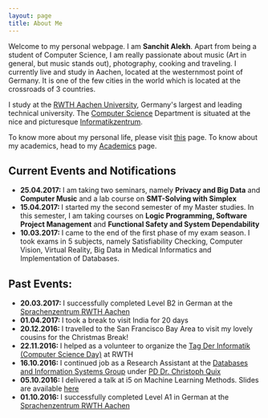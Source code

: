 ```yaml
---
layout: page
title: About Me
---
```

Welcome to my personal webpage. I am <strong>Sanchit Alekh</strong>. Apart from being a student of Computer Science, I am really passionate about music (Art in general, but music stands out), photography, cooking and traveling. I currently live and study in Aachen, located at the westernmost point of Germany. It is one of the few cities in the world which is located at the crossroads of 3 countries.

I study at the [RWTH Aachen University](http://www.rwth-aachen.de/cms/~a/root/?lidx=1), Germany's largest and leading technical university. The [Computer Science](http://www.informatik.rwth-aachen.de/) Department is situated at the nice and picturesque [Informatikzentrum](https://goo.gl/maps/H8KGQxtRfG52).

To know more about my personal life, please visit [this](http://salekh.github.io/personal_life/) page. To know about my academics, head to my [Academics]() page.


<div class="message">
  <h2>Current Events and Notifications</h2>
  <ul>
  <li><strong>25.04.2017: </strong> I am taking two seminars, namely <strong>Privacy and Big Data</strong> and <strong>Computer Music</strong> and a lab course on <strong>SMT-Solving with Simplex</strong></li>
  <li><strong>15.04.2017: </strong> I started my the second semester of my Master studies. In this semester, I am taking courses on <strong>Logic Programming, Software Project Management</strong> and <strong>Functional Safety and System Dependability</strong></li>
  <li><strong>10.03.2017: </strong> I came to the end of the first phase of my exam season. I took exams in 5 subjects, namely Satisfiability Checking, Computer Vision, Virtual Reality, Big Data in Medical Informatics and Implementation of Databases.</li>

  </ul>
</div>

<!---
In the novel, *The Strange Case of Dr. Jeykll and Mr. Hyde*, Mr. Poole is Dr. Jekyll's virtuous and loyal butler. Similarly, Poole is an upstanding and effective butler that helps you build Jekyll themes. It's made by [@mdo](https://twitter.com/mdo).

There are currently two themes built on Poole:

* [Hyde](http://hyde.getpoole.com)
* [Lanyon](http://lanyon.getpoole.com)

Learn more and contribute on [GitHub](https://github.com/poole).

## Setup

Some fun facts about the setup of this project include:

* Built for [Jekyll](http://jekyllrb.com)
* Developed on GitHub and hosted for free on [GitHub Pages](https://pages.github.com)
* Coded with [Sublime Text 2](http://sublimetext.com), an amazing code editor
* Designed and developed while listening to music like [Blood Bros Trilogy](https://soundcloud.com/maddecent/sets/blood-bros-series)

Have questions or suggestions? Feel free to [open an issue on GitHub](https://github.com/poole/issues/new) or [ask me on Twitter](https://twitter.com/mdo).

Thanks for reading!
-->
<div class="message">
    <h2>Past Events:</h2>
    <ul>
    <li><strong>20.03.2017: </strong> I successfully completed Level B2 in German at the <a href="http://www.sz.rwth-aachen.de/sprachenzentrum.html">Sprachenzentrum RWTH Aachen</a></li>
    <li><strong>01.04.2017: </strong> I took a break to visit India for 20 days</li>
    <li><strong>20.12.2016: </strong>I travelled to the San Francisco Bay Area to visit my lovely cousins for the Christmas Break!</li>
    <li><strong>22.11.2016: </strong>I helped as a volunteer to organize the <a href="http://tdi2016.dbis.rwth-aachen.de/"> Tag Der Informatik (Computer Science Day)</a> at RWTH</li>
    <li><strong>16.10.2016: </strong>I continued job as a Research Assistant at the <a href="http://dbis.rwth-aachen.de/cms">Databases and Information Systems Group</a> under <a href="http://dbis.rwth-aachen.de/cms/staff/quix">PD Dr. Christoph Quix</a></li>
    <li><strong>05.10.2016: </strong>I delivered a talk at i5 on Machine Learning Methods. Slides are available <a href="../documents/mltalk.pdf">here</a></li>
    <li><strong>01.10.2016: </strong>I successfully completed Level A1 in German at the <a href="http://www.sz.rwth-aachen.de/sprachenzentrum.html">Sprachenzentrum RWTH Aachen</a></li>
    </ul>
</div>

